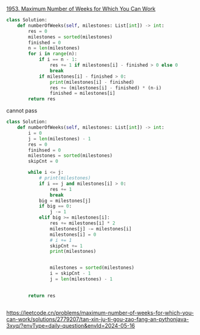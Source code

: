 





[1953. Maximum Number of Weeks for Which You Can Work](https://leetcode.cn/problems/maximum-number-of-weeks-for-which-you-can-work/)

```python
class Solution:
    def numberOfWeeks(self, milestones: List[int]) -> int:
        res = 0
        milestones = sorted(milestones)
        finished = 0
        n = len(milestones)
        for i in range(n):
            if i == n - 1:
                res += 1 if milestones[i] - finished > 0 else 0
                break
            if milestones[i] - finished > 0:
                print(milestones[i] - finished)
                res += (milestones[i] - finished) * (n-i)
                finished = milestones[i]
        return res
```

cannot pass

```python
class Solution:
    def numberOfWeeks(self, milestones: List[int]) -> int:
        i = 0
        j = len(milestones) - 1
        res = 0
        finihsed = 0
        milestones = sorted(milestones)
        skipCnt = 0

        while i <= j:
            # print(milestones)
            if i == j and milestones[i] > 0:
                res += 1
                break
            big = milestones[j]
            if big == 0:
                j -= 1
            elif big >= milestones[i]:
                res += milestones[i] * 2
                milestones[j] -= milestones[i]
                milestones[i] = 0
                # i += 1
                skipCnt += 1
                print(milestones)


                milestones = sorted(milestones)
                i = skipCnt - 1
                j = len(milestones) - 1

                
        return res



```



https://leetcode.cn/problems/maximum-number-of-weeks-for-which-you-can-work/solutions/2779207/tan-xin-ju-ti-gou-zao-fang-an-pythonjava-3xyq/?envType=daily-question&envId=2024-05-16